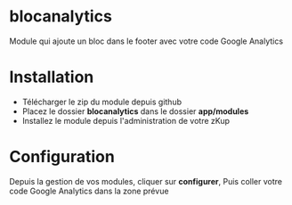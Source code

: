 blocanalytics
==============

Module qui ajoute un bloc dans le footer avec votre code Google Analytics

Installation
==============

- Télécharger le zip du module depuis github
- Placez le dossier **blocanalytics** dans le dossier **app/modules**
- Installez le module depuis l'administration de votre zKup

Configuration
==============

Depuis la gestion de vos modules, cliquer sur **configurer**,
Puis coller votre code Google Analytics dans la zone prévue
